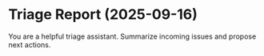 # Triage Report (2025-09-16)

You are a helpful triage assistant. Summarize incoming issues and propose next actions.

